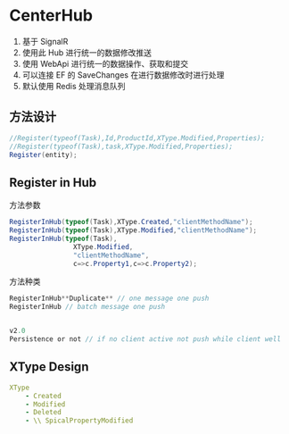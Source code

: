 # CenterHub
1. 基于 SignalR
1. 使用此 Hub 进行统一的数据修改推送
1. 使用 WebApi 进行统一的数据操作、获取和提交
1. 可以连接 EF 的 SaveChanges 在进行数据修改时进行处理
1. 默认使用 Redis 处理消息队列


## 方法设计
``` c#
//Register(typeof(Task),Id,ProductId,XType.Modified,Properties);
//Register(typeof(Task),task,XType.Modified,Properties);
Register(entity);
```
## Register in Hub 

方法参数

```C#
RegisterInHub(typeof(Task),XType.Created,"clientMethodName");
RegisterInHub(typeof(Task),XType.Modified,"clientMethodName");
RegisterInHub(typeof(Task),
                XType.Modified,
                "clientMethodName",
                c=>c.Property1,c=>c.Property2);
```
方法种类
```c#
RegisterInHub**Duplicate** // one message one push
RegisterInHub // batch message one push


v2.0
Persistence or not // if no client active not push while client well
```
## XType Design
``` yml
XType
    - Created
    - Modified
    - Deleted
    - \\ SpicalPropertyModified
```


